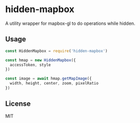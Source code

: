 # hidden-mapbox

A utility wrapper for mapbox-gl to do operations while hidden.

## Usage

```js
const HiddenMapbox = require('hidden-mapbox')

const hmap = new HiddenMapbox({
  accessToken, style
})

const image = await hmap.getMapImage({
  width, height, center, zoom, pixelRatio
})
```

## License

MIT
